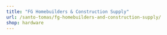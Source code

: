 ```yaml
---
title: "FG Homebuilders & Construction Supply"
url: /santo-tomas/fg-homebuilders-and-construction-supply/
shop: hardware
---
```


